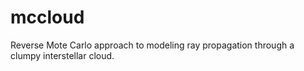 # mccloud
Reverse Mote Carlo approach to modeling ray propagation through a clumpy interstellar cloud.
